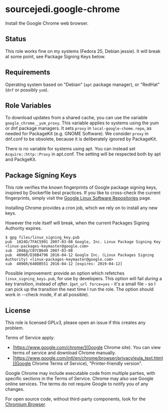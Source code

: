 # sourcejedi.google-chrome #

Install the Google Chrome web browser.


## Status

This role works fine on my systems (Fedora 25, Debian jessie).  It will break at some point, see Package Signing Keys below.


## Requirements

Operating system based on "Debian" (`apt` package manager), or "RedHat" (`dnf` or possibly `yum`).


## Role Variables

To download updates from a shared cache, you can use the variable `google_chrome__yum_proxy`.  This variable applies to systems using the yum or dnf package managers.  It sets `proxy` in `local-google-chome.repo`, as needed for PackageKit (e.g. GNOME Software).  We consider `proxy` in dnf.conf to be obsolete, because it is deliberately ignored by PackageKit.

There is no variable for systems using apt.  You can instead set `Acquire::http::Proxy` in apt.conf.  The setting will be respected both by apt and PackgeKit.


## Package Signing Keys

This role verifies the known fingerprints of Google package signing keys, inspired by Dockerfile best practices.  If you like to cross-check the current fingerprints, simply visit the [Google Linux Software Repositories](https://www.google.com/linuxrepositories/) page.

Installing Chrome provides a cron job, which we rely on to install any new keys.

However the role itself will break, when the current Packages Signing Authority expires.

```
$ gpg files/linux_signing_key.pub
pub  1024D/7FAC5991 2007-03-08 Google, Inc. Linux Package Signing Key <linux-packages-keymaster@google.com>
sub  2048g/C07CB649 2007-03-08
pub  4096R/D38B4796 2016-04-12 Google Inc. (Linux Packages Signing Authority) <linux-packages-keymaster@google.com>
sub  4096R/640DB551 2016-04-12 [expires: 2019-04-12]
```

Possible improvement: provide an option which refetches `linux_signing_keys.pub`, for use by developers.  This option will fail *during* a key transition, instead of *after*.  (`get_url force=yes` - it's a small file - so I can pick up the transition the next time I run the role.  The option should work in --check mode, if at all possible).


## License

This role is licensed GPLv3, please open an issue if this creates any problem.

Terms of Service apply:

* [https://www.google.com/chrome/](Google Chrome site).  You can view terms of service and download Chrome manually.
* [https://www.google.com/intl/en/chrome/browser/privacy/eula_text.html](Google Chrome Terms of Service), "Printer-friendly version".

Google Chrome may include executable code from multiple parties, with specific sections in the Terms of Service.  Chrome may also use Google online services.  The terms do not require Google to notify you of any changes.

For open source code, without third-party components, look for the [Chromium Browser](https://www.chromium.org/).
